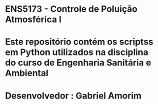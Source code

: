 # ENS5173 - Controle de Poluição Atmosférica I
# Este repositório contém os scriptss em Python utilizados na disciplina do curso de Engenharia Sanitária e Ambiental
# Desenvolvedor : Gabriel Amorim
